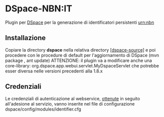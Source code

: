 DSpace-NBN:IT
==========

Plugin per [DSpace](http://www.dspace.org) per la generazione di identificatori persistenti [urn:nbn](http://www.depositolegale.it/national-bibliography-number/)

Installazione
-------------
Copiare la directory __dspace__ nella relativa directory [[dspace-source]](https://github.com/DSpace/DSpace/tree/dspace-1_8_x)
e poi procedere con le procedure di default per l'aggiornamento di DSpace (mvn package , ant update)
ATTENZIONE: il plugin va a modificare anche una core-library: org.dspace.app.webui.servlet.MyDspaceServlet che potrebbe esser diversa nelle versioni precedenti alla 1.8.x

Credenziali
-----------
Le credenziali di autenticazione al webservice, [ottenute](http://www.depositolegale.it/nbn-flusso-di-lavoro/) in seguito all'adesione al servizio, vanno inserite nel file di configurazione
dspace/config/modules/identifier.cfg

